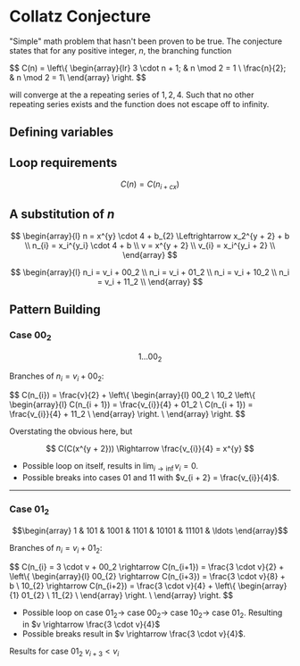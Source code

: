 # Collatz Conjecture

"Simple" math problem that hasn't been proven to be true. The conjecture states that for any positive integer, $n$, the branching function 

$$
C(n) = 
  \left\\{ 
    \begin{array}{lr}
      3 \cdot n + 1; & n \mod 2 = 1 \\
      \frac{n}{2}; & n \mod 2 = 1\\ 
    \end{array}
  \right\.
$$

will converge at the a repeating series of $1, 2, 4$. Such that no other repeating series exists and the function does not escape off to infinity.

## Defining variables


## Loop requirements

$$C(n) = C(n_{i+cx})$$

## A substitution of $n$

$$
\begin{array}{l}
  n = x^{y} \cdot 4 + b_{2} \Leftrightarrow x_2^{y + 2} + b \\
  n_{i} = x_i^{y_i} \cdot 4 + b \\
  v = x^{y + 2} \\
  v_{i} = x_i^{y_i + 2} \\
\end{array}
$$

$$
\begin{array}{l}
  n_i = v_i + 00_2 \\
  n_i = v_i + 01_2 \\
  n_i = v_i + 10_2 \\
  n_i = v_i + 11_2 \\
\end{array}
$$

## Pattern Building

### Case $00_2$

$$1\ldots00_2$$

Branches of $n_{i} = v_{i} + 00_2$: 

$$
C(n_{i}) = \frac{v}{2} + 
  \left\\{
    \begin{array}{l}
      00_2 \\
      10_2 
        \left\\{
          \begin{array}{l}
            C(n_{i + 1}) = \frac{v_{i}}{4} + 01_2 \\
            C(n_{i + 1}) = \frac{v_{i}}{4} + 11_2 \\
          \end{array}
        \right\.
      \\
    \end{array}
  \right\.
$$

Overstating the obvious here, but

$$
C(C(x^{y + 2})) \Rightarrow \frac{v_{i}}{4} = x^{y}
$$

- Possible loop on itself, results in $\lim_{i\rightarrow\inf}v_i=0$.
- Possible breaks into cases $01$ and $11$ with $v_{i + 2} = \frac{v_{i}}{4}$.

----

### Case $01_2$

$$\begin{array} 1 & 101 & 1001 & 1101 & 10101 & 11101 & \ldots \end{array}$$

Branches of $n_{i} = v_{i} + 01_2$:

$$
C(n_{i} = 3 \cdot v + 00_2 \rightarrow C(n_{i+1}) = \frac{3 \cdot v}{2} + 
  \left\\{
    \begin{array}{l}
      00_{2} \rightarrow C(n_{i+3}) = \frac{3 \cdot v}{8} + b \\
      10_{2} \rightarrow C(n_{i+2}) = \frac{3 \cdot v}{4} + 
        \left\\{
          \begin{array}{1}
            01_{2} \\
            11_{2} \\
          \end{array}
        \right\. 
      \\
    \end{array}
  \right\.
$$

- Possible loop on case $01_2 \rightarrow$ case $00_2 \rightarrow$ case $10_2 \rightarrow$ case $01_2$. Resulting in $v \rightarrow \frac{3 \cdot v}{4}$
- Possible breaks result in  $v \rightarrow \frac{3 \cdot v}{4}$.

Results for case $01_2$
$v_{i+3} < v_{i}$

